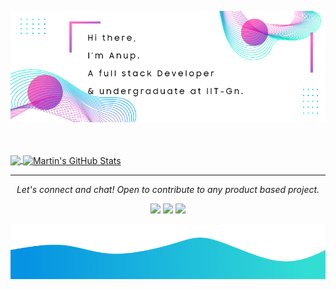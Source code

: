 ![background](./bg.png)



<br/>
<br/>

<a href="https://github.com/anup-a/anup-a">
  <img align="center" src="https://github-readme-stats.vercel.app/api/top-langs/?username=anup-a&hide=java,html,jupyter+notebook&&theme=material-palenight" />
</a>
<a href="https://github.com/MartinHeinz/MartinHeinz">
  <img align="center" src="https://github-readme-stats.vercel.app/api?username=anup-a&show_icons=true&line_height=27&count_private=true&theme=material-palenight" alt="Martin's GitHub Stats" />
</a>


<hr>
<p align="center">
  <i>Let's connect and chat! Open to contribute to any product based project.</i>

  <p align="center">
    <a href="https://www.linkedin.com/in/anup-aglawe-294087148/" alt="Linkedin"><img src="https://raw.githubusercontent.com/jayehernandez/jayehernandez/3f5402efef9a0ae89211a6e04609558e862ca616/readme/linkedin-fill.svg"></a>
    <a href="mailto:aglawe.anup22@gmail.com" alt="Contact me"><img src="https://raw.githubusercontent.com/jayehernandez/jayehernandez/3f5402efef9a0ae89211a6e04609558e862ca616/readme/mail-fill.svg"></a>
    <a href="https://anup.tech" alt="My site"><img src="https://raw.githubusercontent.com/jayehernandez/jayehernandez/3f5402efef9a0ae89211a6e04609558e862ca616/readme/external-link-line.svg"></a>
  </p>

![Wave](./svg.png)
